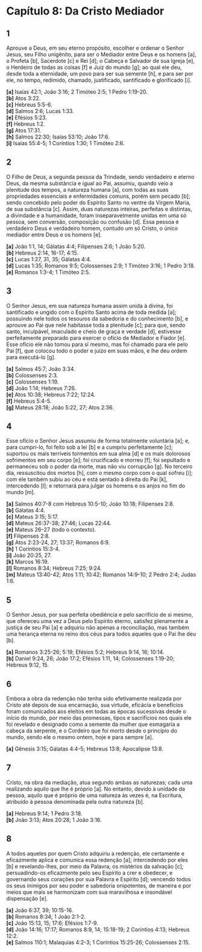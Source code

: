 # Capítulo 8: Da Cristo Mediador

## **1**  
Aprouve a Deus, em seu eterno propósito, escolher e ordenar o Senhor Jesus, seu Filho unigênito, para ser o Mediador entre Deus e os homens [a], o Profeta [b], Sacerdote [c] e Rei [d]; o Cabeça e Salvador de sua Igreja [e], o Herdeiro de todas as coisas [f] e Juiz do mundo [g]; ao qual ele deu, desde toda a eternidade, um povo para ser sua semente [h], e para ser por ele, no tempo, redimido, chamado, justificado, santificado e glorificado [i].  

**[a]** Isaías 42:1; João 3:16; 2 Timóteo 2:5; 1 Pedro 1:19-20.  
**[b]** Atos 3:22.  
**[c]** Hebreus 5:5-6.  
**[d]** Salmos 2:6; Lucas 1:33.  
**[e]** Efésios 5:23.  
**[f]** Hebreus 1:2.  
**[g]** Atos 17:31.  
**[h]** Salmos 22:30; Isaías 53:10; João 17:6.  
**[i]** Isaías 55:4-5; 1 Coríntios 1:30; 1 Timóteo 2:6.  

## **2**  
O Filho de Deus, a segunda pessoa da Trindade, sendo verdadeiro e eterno Deus, da mesma substância e igual ao Pai, assumiu, quando veio a plenitude dos tempos, a natureza humana [a], com todas as suas propriedades essenciais e enfermidades comuns, porém sem pecado [b]; sendo concebido pelo poder do Espírito Santo no ventre da Virgem Maria, de sua substância [c]. Assim, duas naturezas inteiras, perfeitas e distintas, a divindade e a humanidade, foram inseparavelmente unidas em uma só pessoa, sem conversão, composição ou confusão [d]. Essa pessoa é verdadeiro Deus e verdadeiro homem, contudo um só Cristo, o único mediador entre Deus e os homens [e].  

**[a]** João 1:1, 14; Gálatas 4:4; Filipenses 2:6; 1 João 5:20.  
**[b]** Hebreus 2:14, 16-17; 4:15.  
**[c]** Lucas 1:27, 31, 35; Gálatas 4:4.  
**[d]** Lucas 1:35; Romanos 9:5; Colossenses 2:9; 1 Timóteo 3:16; 1 Pedro 3:18.  
**[e]** Romanos 1:3-4; 1 Timóteo 2:5.

## **3**  
O Senhor Jesus, em sua natureza humana assim unida à divina, foi santificado e ungido com o Espírito Santo acima de toda medida [a]; possuindo nele todos os tesouros da sabedoria e do conhecimento [b], e aprouve ao Pai que nele habitasse toda a plenitude [c]; para que, sendo santo, inculpável, imaculado e cheio de graça e verdade [d], estivesse perfeitamente preparado para exercer o ofício de Mediador e Fiador [e]. Esse ofício ele não tomou para si mesmo, mas foi chamado para ele pelo Pai [f], que colocou todo o poder e juízo em suas mãos, e lhe deu ordem para executá-lo [g].  

**[a]** Salmos 45:7; João 3:34.  
**[b]** Colossenses 2:3.  
**[c]** Colossenses 1:19.  
**[d]** João 1:14; Hebreus 7:26.  
**[e]** Atos 10:38; Hebreus 7:22; 12:24.  
**[f]** Hebreus 5:4-5.  
**[g]** Mateus 28:18; João 5:22, 27; Atos 2:36.  

## **4**  
Esse ofício o Senhor Jesus assumiu de forma totalmente voluntária [a]; e, para cumpri-lo, foi feito sob a lei [b] e a cumpriu perfeitamente [c]; suportou os mais terríveis tormentos em sua alma [d] e os mais dolorosos sofrimentos em seu corpo [e]; foi crucificado e morreu [f]; foi sepultado e permaneceu sob o poder da morte, mas não viu corrupção [g]. No terceiro dia, ressuscitou dos mortos [h], com o mesmo corpo com o qual sofreu [i]; com ele também subiu ao céu e está sentado à direita do Pai [k], intercedendo [l]; e retornará para julgar os homens e os anjos no fim do mundo [m].  

**[a]** Salmos 40:7-8 com Hebreus 10:5-10; João 10:18; Filipenses 2:8.  
**[b]** Gálatas 4:4.  
**[c]** Mateus 3:15; 5:17.  
**[d]** Mateus 26:37-38; 27:46; Lucas 22:44.  
**[e]** Mateus 26–27 (todo o contexto).  
**[f]** Filipenses 2:8.  
**[g]** Atos 2:23-24, 27; 13:37; Romanos 6:9.  
**[h]** 1 Coríntios 15:3-4.  
**[i]** João 20:25, 27.  
**[k]** Marcos 16:19.  
**[l]** Romanos 8:34; Hebreus 7:25; 9:24.  
**[m]** Mateus 13:40-42; Atos 1:11; 10:42; Romanos 14:9-10; 2 Pedro 2:4; Judas 1:6.

## **5**  
O Senhor Jesus, por sua perfeita obediência e pelo sacrifício de si mesmo, que ofereceu uma vez a Deus pelo Espírito eterno, satisfez plenamente a justiça de seu Pai [a] e adquiriu não apenas a reconciliação, mas também uma herança eterna no reino dos céus para todos aqueles que o Pai lhe deu [b].  

**[a]** Romanos 3:25-26; 5:19; Efésios 5:2; Hebreus 9:14, 16; 10:14.  
**[b]** Daniel 9:24, 26; João 17:2; Efésios 1:11, 14; Colossenses 1:19-20; Hebreus 9:12, 15.  

## **6**  
Embora a obra da redenção não tenha sido efetivamente realizada por Cristo até depois de sua encarnação, sua virtude, eficácia e benefícios foram comunicados aos eleitos em todas as épocas sucessivas desde o início do mundo, por meio das promessas, tipos e sacrifícios nos quais ele foi revelado e designado como a semente da mulher que esmagaria a cabeça da serpente, e o Cordeiro que foi morto desde o princípio do mundo, sendo ele o mesmo ontem, hoje e para sempre [a].  

**[a]** Gênesis 3:15; Gálatas 4:4-5; Hebreus 13:8; Apocalipse 13:8.

## **7**  
Cristo, na obra da mediação, atua segundo ambas as naturezas; cada uma realizando aquilo que lhe é próprio [a]. No entanto, devido à unidade da pessoa, aquilo que é próprio de uma natureza às vezes é, na Escritura, atribuído à pessoa denominada pela outra natureza [b].  

**[a]** Hebreus 9:14; 1 Pedro 3:18.  
**[b]** João 3:13; Atos 20:28; 1 João 3:16.  

## **8**  
A todos aqueles por quem Cristo adquiriu a redenção, ele certamente e eficazmente aplica e comunica essa redenção [a]; intercedendo por eles [b] e revelando-lhes, por meio da Palavra, os mistérios da salvação [c]; persuadindo-os eficazmente pelo seu Espírito a crer e obedecer, e governando seus corações por sua Palavra e Espírito [d]; vencendo todos os seus inimigos por seu poder e sabedoria onipotentes, de maneira e por meios que mais se harmonizam com sua maravilhosa e insondável dispensação [e].  

**[a]** João 6:37, 39; 10:15-16.  
**[b]** Romanos 8:34; 1 João 2:1-2.  
**[c]** João 15:13, 15; 17:6; Efésios 1:7-9.  
**[d]** João 14:16; 17:17; Romanos 8:9, 14; 15:18-19; 2 Coríntios 4:13; Hebreus 12:2.  
**[e]** Salmos 110:1; Malaquias 4:2-3; 1 Coríntios 15:25-26; Colossenses 2:15.